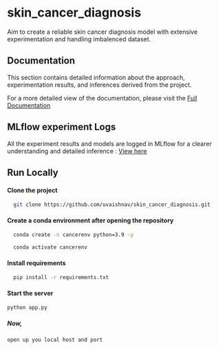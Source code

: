 
# skin_cancer_diagnosis

Aim to create a reliable skin cancer diagnosis model with extensive experimentation and handling imbalenced dataset.


## Documentation

This section contains detailed information about the approach, experimentation results, and inferences derived from the project.

For a more detailed view of the documentation, please visit the [Full Documentation](https://hashnode.com/preview/6620b84699ffe810fe217f1d)

## MLflow experiment Logs
All the experiment results and models are logged in MLflow for a clearer understanding and detailed inference : [View here](https://dagshub.com/uvaishnav/skin_cancer_diagnosis.mlflow/#/experiments/0?viewStateShareKey=d45d492cc47b731d9ca226e7cb8ac99009b74bc25bdaeb8979ba9a66e9ced4f6)

## Run Locally

#### Clone the project

```bash
  git clone https://github.com/uvaishnav/skin_cancer_diagnosis.git
```

#### Create a conda environment after opening the repository

```bash
  conda create -n cancerenv python=3.9 -y
```

```bash
  conda activate cancerenv
```

#### Install requirements

```bash
  pip install -r requirements.txt
```

#### Start the server

```bash
python app.py
```
##### Now,

```bash
open up you local host and port
```

